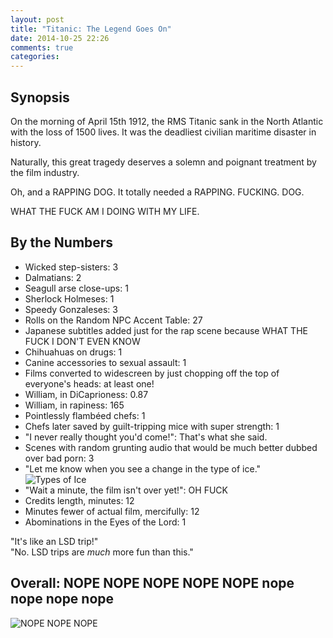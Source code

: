 ```yaml
---
layout: post
title: "Titanic: The Legend Goes On"
date: 2014-10-25 22:26
comments: true
categories: 
---
```


## Synopsis

On the morning of April 15th 1912, the RMS Titanic sank in the North Atlantic with the loss of 1500 lives. It was the deadliest civilian maritime disaster in history.

Naturally, this great tragedy deserves a solemn and poignant treatment by the film industry.

Oh, and a RAPPING DOG. It totally needed a RAPPING. FUCKING. DOG.

WHAT THE FUCK AM I DOING WITH MY LIFE.

## By the Numbers

* Wicked step-sisters: 3
* Dalmatians: 2
* Seagull arse close-ups: 1
* Sherlock Holmeses: 1
* Speedy Gonzaleses: 3
* Rolls on the Random NPC Accent Table: 27
* Japanese subtitles added just for the rap scene because WHAT THE FUCK I DON'T EVEN KNOW
* Chihuahuas on drugs: 1
* Canine accessories to sexual assault: 1
* Films converted to widescreen by just chopping off the top of everyone's heads: at least one!
* William, in DiCaprioness: 0.87
* William, in rapiness: 165
* Pointlessly flambéed chefs: 1
* Chefs later saved by guilt-tripping mice with super strength: 1
* "I never really thought you'd come!": That's what she said.
* Scenes with random grunting audio that would be much better dubbed over bad porn: 3
* "Let me know when you see a change in the type of ice."<br/>![Types of Ice](http://files.ianrenton.com/sites/filmreviews/types-of-ice.jpg)
* "Wait a minute, the film isn't over yet!": OH FUCK
* Credits length, minutes: 12
* Minutes fewer of actual film, mercifully: 12
* Abominations in the Eyes of the Lord: 1

"It's like an LSD trip!"<br/>
"No. LSD trips are *much* more fun than this."

## Overall: NOPE NOPE NOPE NOPE NOPE nope nope nope nope<br/>
![NOPE NOPE NOPE](http://files.ianrenton.com/sites/filmreviews/badger.gif)
